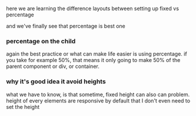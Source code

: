 here we are learning the difference layouts between setting up fixed vs percentage 

and we've finally see that percentage is best one 

### percentage on the child
again the best practice or what can make life easier is using percentage.
if you take for example 50%, that means it only going to make 50% of the parent component or div, or container.

### why it's good idea it avoid heights

what we have to know, is that sometime, fixed height can also can problem.
height of every elements are responsive by default that I don't even need to set the height
